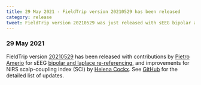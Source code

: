 ```yaml
---
title: 29 May 2021 - FieldTrip version 20210529 has been released
category: release
tweet: FieldTrip version 20210529 was just released with sEEG bipolar and laplace re-referencing thanks to @AmerioPietro. See http://www.fieldtriptoolbox.org/#29-may-2021 for details. 
---
```


### 29 May 2021

FieldTrip version [20210529](http://github.com/fieldtrip/fieldtrip/releases/tag/20210529) has been released with contributions by [Pietro Amerio](https://github.com/pietroamerio) for sEEG [bipolar and laplace re-referencing](/example/rereference), and improvements for NIRS scalp-coupling index (SCI) by [Helena Cockx](https://github.com/helenacockx). See [GitHub](https://github.com/fieldtrip/fieldtrip/compare/20210517...20210529) for the detailed list of updates.
